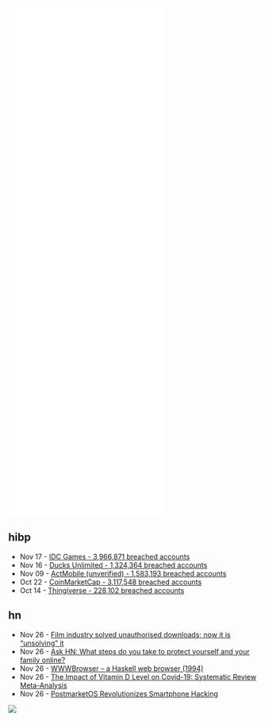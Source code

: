 ![Metrics](https://raw.githubusercontent.com/phixion/phixion/master/metrics.svg)

## hibp

<!--
for https://github.com/phixion/phixion/blob/main/.github/workflows/feeds.yml
-->
<!--START_SECTION:haveibeenpwnd-->
- Nov 17 - [IDC Games - 3,966,871 breached accounts](https://haveibeenpwned.com/PwnedWebsites#IDCGames)
- Nov 16 - [Ducks Unlimited - 1,324,364 breached accounts](https://haveibeenpwned.com/PwnedWebsites#DucksUnlimited)
- Nov 09 - [ActMobile (unverified) - 1,583,193 breached accounts](https://haveibeenpwned.com/PwnedWebsites#ActMobile)
- Oct 22 - [CoinMarketCap - 3,117,548 breached accounts](https://haveibeenpwned.com/PwnedWebsites#CoinMarketCap)
- Oct 14 - [Thingiverse - 228,102 breached accounts](https://haveibeenpwned.com/PwnedWebsites#Thingiverse)
<!--END_SECTION:haveibeenpwnd-->

## hn

<!--
for https://github.com/phixion/phixion/blob/main/.github/workflows/feeds.yml
-->
<!--START_SECTION:hn-->
- Nov 26 - [Film industry solved unauthorised downloads; now it is “unsolving” it](https://walledculture.org/the-film-industry-effectively-solved-the-problem-of-unauthorised-downloads-now-it-is-unsolving-it/)
- Nov 26 - [Ask HN: What steps do you take to protect yourself and your family online?](https://news.ycombinator.com/item?id=29350826)
- Nov 26 - [WWWBrowser – a Haskell web browser (1994)](https://cth.altocumulus.org/~hallgren/wwwbrowser.html)
- Nov 26 - [The Impact of Vitamin D Level on Covid-19: Systematic Review Meta-Analysis](https://www.ncbi.nlm.nih.gov/pmc/articles/PMC7973108/)
- Nov 26 - [PostmarketOS Revolutionizes Smartphone Hacking](https://drewdevault.com/2021/11/26/postmarketos.html)
<!--END_SECTION:hn-->

<!--
for https://yhype.me
-->
![](https://hit.yhype.me/github/profile?user_id=13013670)
